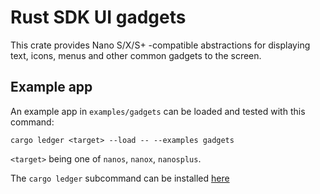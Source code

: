 # Rust SDK UI gadgets

This crate provides Nano S/X/S+ -compatible abstractions for displaying text, icons, menus and other common gadgets to the screen.

## Example app

An example app in `examples/gadgets` can be loaded and tested with this command:

`cargo ledger <target> --load -- --examples gadgets`

`<target>` being one of `nanos`, `nanox`, `nanosplus`.

The `cargo ledger` subcommand can be installed [here](https://github.com/LedgerHQ/cargo-ledger)